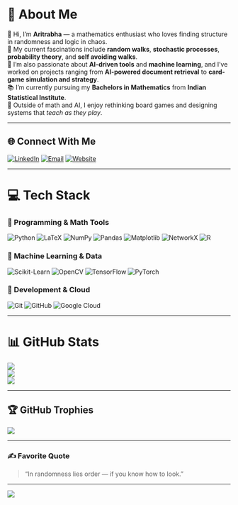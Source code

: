 # 💫 About Me

👋 Hi, I’m **Aritrabha** — a mathematics enthusiast who loves finding structure in randomness and logic in chaos.  
🎲 My current fascinations include **random walks**, **stochastic processes**, **probability theory**, and **self avoiding walks**.  
🧠 I’m also passionate about **AI-driven tools** and **machine learning**, and I’ve worked on projects ranging from **AI-powered document retrieval** to **card-game simulation and strategy**.  
📚 I’m currently pursuing my **Bachelors in Mathematics** from **Indian Statistical Institute**.  
🎨 Outside of math and AI, I enjoy rethinking board games and designing systems that *teach as they play*.  

---

## 🌐 Connect With Me

[![LinkedIn](https://img.shields.io/badge/LinkedIn-%230077B5.svg?logo=linkedin&logoColor=white)](https://www.linkedin.com/in/aritrabha-majumdar-706a7a215/)
[![Email](https://img.shields.io/badge/Email-D14836?logo=gmail&logoColor=white)](mailto:aritrabhamajumdar.math@gmail.com)
[![Website](https://img.shields.io/badge/Website-%23000000.svg?logo=About.me&logoColor=white)](https://paulpseudoman.github.io)

---

# 💻 Tech Stack

### 🧩 Programming & Math Tools
![Python](https://img.shields.io/badge/python-3670A0?style=for-the-badge&logo=python&logoColor=ffdd54)
![LaTeX](https://img.shields.io/badge/latex-%23008080.svg?style=for-the-badge&logo=latex&logoColor=white)
![NumPy](https://img.shields.io/badge/numpy-%23013243.svg?style=for-the-badge&logo=numpy&logoColor=white)
![Pandas](https://img.shields.io/badge/pandas-%23150458.svg?style=for-the-badge&logo=pandas&logoColor=white)
![Matplotlib](https://img.shields.io/badge/Matplotlib-%23ffffff.svg?style=for-the-badge&logo=Matplotlib&logoColor=black)
![NetworkX](https://img.shields.io/badge/NetworkX-%2300BFFF.svg?style=for-the-badge&logo=python&logoColor=white)
![R](https://img.shields.io/badge/r-%23276DC3.svg?style=for-the-badge&logo=r&logoColor=white)

### 🧠 Machine Learning & Data
![Scikit-Learn](https://img.shields.io/badge/scikit--learn-%23F7931E.svg?style=for-the-badge&logo=scikit-learn&logoColor=white)
![OpenCV](https://img.shields.io/badge/opencv-%23white.svg?style=for-the-badge&logo=opencv&logoColor=white)
![TensorFlow](https://img.shields.io/badge/TensorFlow-%23FF6F00.svg?style=for-the-badge&logo=tensorflow&logoColor=white)
![PyTorch](https://img.shields.io/badge/PyTorch-%23EE4C2C.svg?style=for-the-badge&logo=pytorch&logoColor=white)

### 🧰 Development & Cloud
![Git](https://img.shields.io/badge/git-%23F05033.svg?style=for-the-badge&logo=git&logoColor=white)
![GitHub](https://img.shields.io/badge/github-%23121011.svg?style=for-the-badge&logo=github&logoColor=white)
![Google Cloud](https://img.shields.io/badge/GoogleCloud-%234285F4.svg?style=for-the-badge&logo=google-cloud&logoColor=white)

---

# 📊 GitHub Stats

![](https://github-readme-stats.vercel.app/api?username=paulpseudoman&theme=solarized-light&hide_border=false&include_all_commits=true&count_private=true)<br/>
![](https://nirzak-streak-stats.vercel.app/?user=paulpseudoman&theme=solarized-light&hide_border=false)<br/>
![](https://github-readme-stats.vercel.app/api/top-langs/?username=paulpseudoman&theme=solarized-light&hide_border=false&layout=compact)

---

## 🏆 GitHub Trophies

![](https://github-profile-trophy.vercel.app/?username=paulpseudoman&theme=gruvbox_light&no-frame=false&no-bg=false&margin-w=4)

---

### ✍️ Favorite Quote
> “In randomness lies order — if you know how to look.”

---

[![](https://visitcount.itsvg.in/api?id=paulpseudoman&icon=0&color=0)](https://visitcount.itsvg.in)

<!-- Crafted with curiosity and coffee by Aritrabha -->
